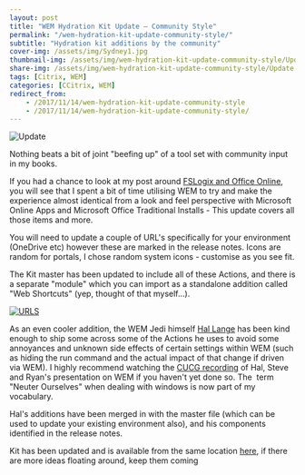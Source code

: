 ```yaml
---
layout: post
title: "WEM Hydration Kit Update – Community Style"
permalink: "/wem-hydration-kit-update-community-style/"
subtitle: "Hydration kit additions by the community"
cover-img: /assets/img/Sydney1.jpg
thumbnail-img: /assets/img/wem-hydration-kit-update-community-style/Update.jpg
share-img: /assets/img/wem-hydration-kit-update-community-style/Update.jpg
tags: [Citrix, WEM]
categories: [CCitrix, WEM]
redirect_from: 
    - /2017/11/14/wem-hydration-kit-update-community-style
    - /2017/11/14/wem-hydration-kit-update-community-style/
---
```


![Update]({{site.baseurl}}/assets/img/wem-hydration-kit-update-community-style/Update.jpg)

Nothing beats a bit of joint "beefing up" of a tool set with community input in my books.

If you had a chance to look at my post around [FSLogix and Office Online](http://jkindon.com/2017/10/26/fslogix-or-office-online-selective-use-in-non-persistent-environments/), you will see that I spent a bit of time utilising WEM to try and make the experience almost identical from a look and feel perspective with Microsoft Online Apps and Microsoft Office Traditional Installs - This update covers all those items and more.

You will need to update a couple of URL's specifically for your environment (OneDrive etc) however these are marked in the release notes. Icons are random for portals, I chose random system icons - customise as you see fit.

The Kit master has been updated to include all of these Actions, and there is a separate "module" which you can import as a standalone addition called "Web Shortcuts" (yep, thought of that myself...).

[![URLS]({{site.baseurl}}/assets/img/wem-hydration-kit-update-community-style/URLS.png)]({{site.baseurl}}/assets/img/wem-hydration-kit-update-community-style/URLS.png)

As an even cooler addition, the WEM Jedi himself [Hal Lange](https://twitter.com/hal_lange) has been kind enough to ship some across some of the Actions he uses to avoid some annoyances and unknown side effects of certain settings within WEM (such as hiding the run command and the actual impact of that change if driven via WEM). I highly recommend watching the [CUCG recording](https://www.mycugc.org/p/do/sd/sid=312) of Hal, Steve and Ryan's presentation on WEM if you haven't yet done so. The  term "Neuter Ourselves" when dealing with windows is now part of my vocabulary.

Hal's additions have been merged in with the master file (which can be used to update your existing environment also), and his components identified in the release notes.

Kit has been updated and is available from the same location [here](https://github.com/JamesKindon/WEMHydrationKit), if there are more ideas floating around, keep them coming
